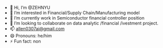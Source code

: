 - 👋 Hi, I’m @ZEHNYU
- 👀 I’m interested in Financial/Supply Chain/Manufacturing model
- 🌱 I’m currently work in Semiconductor financial controller position
- 💞️ I’m looking to collaborate on data analytic /financial /ivestment project.
- 📫 allen0307ai@gmail.com
- 😄 Pronouns: he/him
- ⚡ Fun fact: non
